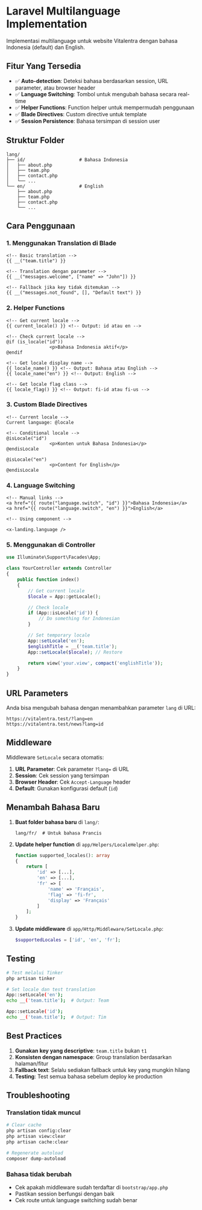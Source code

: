 # Laravel Multilanguage Implementation

Implementasi multilanguage untuk website Vitalentra dengan bahasa Indonesia (default) dan English.

## Fitur Yang Tersedia

- ✅ **Auto-detection**: Deteksi bahasa berdasarkan session, URL parameter, atau browser header
- ✅ **Language Switching**: Tombol untuk mengubah bahasa secara real-time
- ✅ **Helper Functions**: Function helper untuk mempermudah penggunaan
- ✅ **Blade Directives**: Custom directive untuk template
- ✅ **Session Persistence**: Bahasa tersimpan di session user

## Struktur Folder

```
lang/
├── id/                    # Bahasa Indonesia
│   ├── about.php
│   ├── team.php
│   ├── contact.php
│   └── ...
└── en/                    # English
    ├── about.php
    ├── team.php
    ├── contact.php
    └── ...
```

## Cara Penggunaan

### 1. Menggunakan Translation di Blade

```blade
<!-- Basic translation -->
{{ __("team.title") }}

<!-- Translation dengan parameter -->
{{ __("messages.welcome", ["name" => "John"]) }}

<!-- Fallback jika key tidak ditemukan -->
{{ __("messages.not_found", [], "Default text") }}
```

### 2. Helper Functions

```blade
<!-- Get current locale -->
{{ current_locale() }} <!-- Output: id atau en -->

<!-- Check current locale -->
@if (is_locale("id"))
				<p>Bahasa Indonesia aktif</p>
@endif

<!-- Get locale display name -->
{{ locale_name() }} <!-- Output: Bahasa atau English -->
{{ locale_name("en") }} <!-- Output: English -->

<!-- Get locale flag class -->
{{ locale_flag() }} <!-- Output: fi-id atau fi-us -->
```

### 3. Custom Blade Directives

```blade
<!-- Current locale -->
Current language: @locale

<!-- Conditional locale -->
@isLocale("id")
				<p>Konten untuk Bahasa Indonesia</p>
@endisLocale

@isLocale("en")
				<p>Content for English</p>
@endisLocale
```

### 4. Language Switching

```blade
<!-- Manual links -->
<a href="{{ route("language.switch", "id") }}">Bahasa Indonesia</a>
<a href="{{ route("language.switch", "en") }}">English</a>

<!-- Using component -->

<x-landing.language />
```

### 5. Menggunakan di Controller

```php
use Illuminate\Support\Facades\App;

class YourController extends Controller
{
    public function index()
    {
        // Get current locale
        $locale = App::getLocale();

        // Check locale
        if (App::isLocale('id')) {
            // Do something for Indonesian
        }

        // Set temporary locale
        App::setLocale('en');
        $englishTitle = __('team.title');
        App::setLocale($locale); // Restore

        return view('your.view', compact('englishTitle'));
    }
}
```

## URL Parameters

Anda bisa mengubah bahasa dengan menambahkan parameter `lang` di URL:

```
https://vitalentra.test/?lang=en
https://vitalentra.test/news?lang=id
```

## Middleware

Middleware `SetLocale` secara otomatis:

1. **URL Parameter**: Cek parameter `?lang=` di URL
2. **Session**: Cek session yang tersimpan
3. **Browser Header**: Cek `Accept-Language` header
4. **Default**: Gunakan konfigurasi default (`id`)

## Menambah Bahasa Baru

1. **Buat folder bahasa baru** di `lang/`:

    ```
    lang/fr/  # Untuk bahasa Prancis
    ```

2. **Update helper function** di `app/Helpers/LocaleHelper.php`:

    ```php
    function supported_locales(): array
    {
        return [
            'id' => [...],
            'en' => [...],
            'fr' => [
                'name' => 'Français',
                'flag' => 'fi-fr',
                'display' => 'Français'
            ]
        ];
    }
    ```

3. **Update middleware** di `app/Http/Middleware/SetLocale.php`:
    ```php
    $supportedLocales = ['id', 'en', 'fr'];
    ```

## Testing

```bash
# Test melalui Tinker
php artisan tinker

# Set locale dan test translation
App::setLocale('en');
echo __('team.title');  # Output: Team

App::setLocale('id');
echo __('team.title');  # Output: Tim
```

## Best Practices

1. **Gunakan key yang descriptive**: `team.title` bukan `t1`
2. **Konsisten dengan namespace**: Group translation berdasarkan halaman/fitur
3. **Fallback text**: Selalu sediakan fallback untuk key yang mungkin hilang
4. **Testing**: Test semua bahasa sebelum deploy ke production

## Troubleshooting

### Translation tidak muncul

```bash
# Clear cache
php artisan config:clear
php artisan view:clear
php artisan cache:clear

# Regenerate autoload
composer dump-autoload
```

### Bahasa tidak berubah

- Cek apakah middleware sudah terdaftar di `bootstrap/app.php`
- Pastikan session berfungsi dengan baik
- Cek route untuk language switching sudah benar
